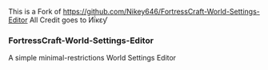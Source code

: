 This is a Fork of https://github.com/Nikey646/FortressCraft-World-Settings-Editor
All Credit goes to Иḯкεƴ


### FortressCraft-World-Settings-Editor
A simple minimal-restrictions World Settings Editor
